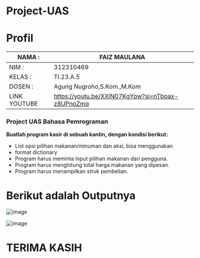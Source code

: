 # Project-UAS

# Profil

| NAMA  :| FAIZ MAULANA |
| --- | --- |
| NIM   :| 312310469 |
| KELAS :| TI.23.A.5 |
| DOSEN :| Agung Nugroho,S.Kom.,M.Kom |
| LINK YOUTUBE | https://youtu.be/XXlN07KgYpw?si=nTbpax-z8UPnoZmq |

### Project UAS Bahasa Pemrograman

**Buatlah program kasir di sebuah kantin, dengan kondisi berikut:**
- List opsi pilihan makanan/minuman dan aksi, bisa menggunakan
- format dictionary
- Program harus meminta input pilihan makanan dari pengguna.
- Program harus menghitung total harga makanan yang dipesan.
- Program harus menampilkan struk pembelian.


# Berikut adalah Outputnya
![image](https://github.com/fzmauln/Project-UAS/assets/147571538/07d1e60b-25d0-4d24-ae74-3dd3dd34dc10)

![image](https://github.com/fzmauln/Project-UAS/assets/147571538/c0e0c930-d7df-4a3e-996b-3cad5b3c7d83)

# TERIMA KASIH
